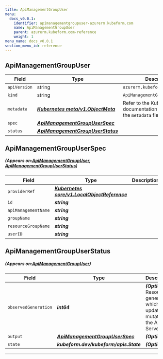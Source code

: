 ```yaml
---
title: ApiManagementGroupUser
menu:
  docs_v0.0.1:
    identifier: apimanagementgroupuser-azurerm.kubeform.com
    name: ApiManagementGroupUser
    parent: azurerm.kubeform.com-reference
    weight: 1
menu_name: docs_v0.0.1
section_menu_id: reference
---
```


## ApiManagementGroupUser
| Field | Type | Description |
| ------ | ----- | ----------- |
| `apiVersion` | string | `azurerm.kubeform.com/v1alpha1` |
|    `kind` | string | `ApiManagementGroupUser` |
| `metadata` | ***[Kubernetes meta/v1.ObjectMeta](https://kubernetes.io/docs/reference/generated/kubernetes-api/v1.13/#objectmeta-v1-meta)***|Refer to the Kubernetes API documentation for the fields of the `metadata` field.|
| `spec` | ***[ApiManagementGroupUserSpec](#ApiManagementGroupUserSpec)***||
| `status` | ***[ApiManagementGroupUserStatus](#ApiManagementGroupUserStatus)***||
## ApiManagementGroupUserSpec
##### (Appears on:[ApiManagementGroupUser](#ApiManagementGroupUser), [ApiManagementGroupUserStatus](#ApiManagementGroupUserStatus))
| Field | Type | Description |
| ------ | ----- | ----------- |
| `providerRef` | ***[Kubernetes core/v1.LocalObjectReference](https://kubernetes.io/docs/reference/generated/kubernetes-api/v1.13/#localobjectreference-v1-core)***||
| `id` | ***string***||
| `apiManagementName` | ***string***||
| `groupName` | ***string***||
| `resourceGroupName` | ***string***||
| `userID` | ***string***||
## ApiManagementGroupUserStatus
##### (Appears on:[ApiManagementGroupUser](#ApiManagementGroupUser))
| Field | Type | Description |
| ------ | ----- | ----------- |
| `observedGeneration` | ***int64***| ***(Optional)*** Resource generation, which is updated on mutation by the API Server.|
| `output` | ***[ApiManagementGroupUserSpec](#ApiManagementGroupUserSpec)***| ***(Optional)*** |
| `state` | ***kubeform.dev/kubeform/apis.State***| ***(Optional)*** |
---
